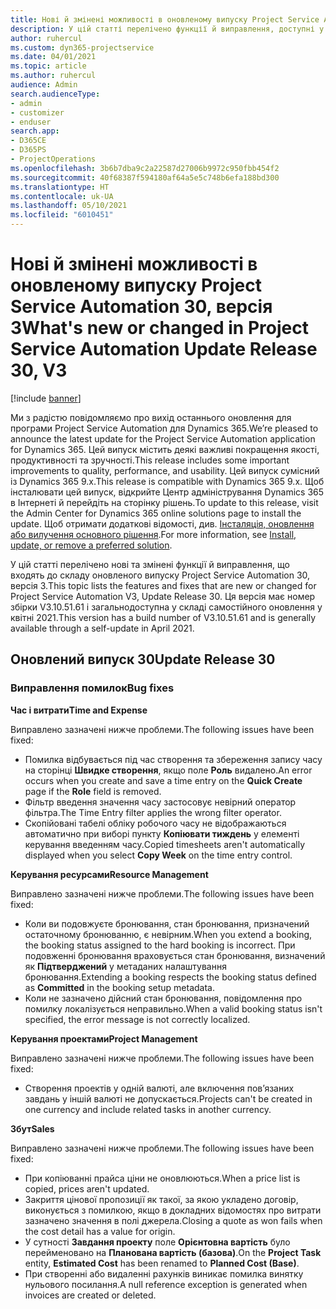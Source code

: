 ```yaml
---
title: Нові й змінені можливості в оновленому випуску Project Service Automation 30, версія 3
description: У цій статті перелічено функції й виправлення, доступні у випуску Project Service Automation 30, версія 3.
author: ruhercul
ms.custom: dyn365-projectservice
ms.date: 04/01/2021
ms.topic: article
ms.author: ruhercul
audience: Admin
search.audienceType:
- admin
- customizer
- enduser
search.app:
- D365CE
- D365PS
- ProjectOperations
ms.openlocfilehash: 3b6b7dba9c2a22587d27006b9972c950fbb454f2
ms.sourcegitcommit: 40f68387f594180af64a5e5c748b6efa188bd300
ms.translationtype: HT
ms.contentlocale: uk-UA
ms.lasthandoff: 05/10/2021
ms.locfileid: "6010451"
---
```

# <a name="whats-new-or-changed-in-project-service-automation-update-release-30-v3"></a><span data-ttu-id="c2b90-103">Нові й змінені можливості в оновленому випуску Project Service Automation 30, версія 3</span><span class="sxs-lookup"><span data-stu-id="c2b90-103">What's new or changed in Project Service Automation Update Release 30, V3</span></span>

[!include [banner](../includes/psa-now-project-operations.md)]

<span data-ttu-id="c2b90-104">Ми з радістю повідомляємо про вихід останнього оновлення для програми Project Service Automation для Dynamics 365.</span><span class="sxs-lookup"><span data-stu-id="c2b90-104">We’re pleased to announce the latest update for the Project Service Automation application for Dynamics 365.</span></span> <span data-ttu-id="c2b90-105">Цей випуск містить деякі важливі покращення якості, продуктивності та зручності.</span><span class="sxs-lookup"><span data-stu-id="c2b90-105">This release includes some important improvements to quality, performance, and usability.</span></span> <span data-ttu-id="c2b90-106">Цей випуск сумісний із Dynamics 365 9.x.</span><span class="sxs-lookup"><span data-stu-id="c2b90-106">This release is compatible with Dynamics 365 9.x.</span></span> <span data-ttu-id="c2b90-107">Щоб інсталювати цей випуск, відкрийте Центр адміністрування Dynamics 365 в Інтернеті й перейдіть на сторінку рішень.</span><span class="sxs-lookup"><span data-stu-id="c2b90-107">To update to this release, visit the Admin Center for Dynamics 365 online solutions page to install the update.</span></span> <span data-ttu-id="c2b90-108">Щоб отримати додаткові відомості, див. [Інсталяція, оновлення або вилучення основного рішення](/power-platform/admin/install-remove-preferred-solution.md).</span><span class="sxs-lookup"><span data-stu-id="c2b90-108">For more information, see [Install, update, or remove a preferred solution](/power-platform/admin/install-remove-preferred-solution.md).</span></span>

<span data-ttu-id="c2b90-109">У цій статті перелічено нові та змінені функції й виправлення, що входять до складу оновленого випуску Project Service Automation 30, версія 3.</span><span class="sxs-lookup"><span data-stu-id="c2b90-109">This topic lists the features and fixes that are new or changed for Project Service Automation V3, Update Release 30.</span></span> <span data-ttu-id="c2b90-110">Ця версія має номер збірки V3.10.51.61 і загальнодоступна у складі самостійного оновлення у квітні 2021.</span><span class="sxs-lookup"><span data-stu-id="c2b90-110">This version has a build number of V3.10.51.61 and is generally available through a self-update in April 2021.</span></span>

## <a name="update-release-30"></a><span data-ttu-id="c2b90-111">Оновлений випуск 30</span><span class="sxs-lookup"><span data-stu-id="c2b90-111">Update Release 30</span></span>

### <a name="bug-fixes"></a><span data-ttu-id="c2b90-112">Виправлення помилок</span><span class="sxs-lookup"><span data-stu-id="c2b90-112">Bug fixes</span></span>

<span data-ttu-id="c2b90-113">**Час і витрати**</span><span class="sxs-lookup"><span data-stu-id="c2b90-113">**Time and Expense**</span></span>

<span data-ttu-id="c2b90-114">Виправлено зазначені нижче проблеми.</span><span class="sxs-lookup"><span data-stu-id="c2b90-114">The following issues have been fixed:</span></span>

- <span data-ttu-id="c2b90-115">Помилка відбувається під час створення та збереження запису часу на сторінці **Швидке створення**, якщо поле **Роль** видалено.</span><span class="sxs-lookup"><span data-stu-id="c2b90-115">An error occurs when you create and save a time entry on the **Quick Create** page if the **Role** field is removed.</span></span>
- <span data-ttu-id="c2b90-116">Фільтр введення значення часу застосовує невірний оператор фільтра.</span><span class="sxs-lookup"><span data-stu-id="c2b90-116">The Time Entry filter applies the wrong filter operator.</span></span>
- <span data-ttu-id="c2b90-117">Скопійовані табелі обліку робочого часу не відображаються автоматично при виборі пункту **Копіювати тиждень** у елементі керування введенням часу.</span><span class="sxs-lookup"><span data-stu-id="c2b90-117">Copied timesheets aren't automatically displayed when you select **Copy Week** on the time entry control.</span></span>

<span data-ttu-id="c2b90-118">**Керування ресурсами**</span><span class="sxs-lookup"><span data-stu-id="c2b90-118">**Resource Management**</span></span>

<span data-ttu-id="c2b90-119">Виправлено зазначені нижче проблеми.</span><span class="sxs-lookup"><span data-stu-id="c2b90-119">The following issues have been fixed:</span></span>

- <span data-ttu-id="c2b90-120">Коли ви подовжуєте бронювання, стан бронювання, призначений остаточному бронюванню, є невірним.</span><span class="sxs-lookup"><span data-stu-id="c2b90-120">When you extend a booking, the booking status assigned to the hard booking is incorrect.</span></span> <span data-ttu-id="c2b90-121">При подовженні бронювання враховується стан бронювання, визначений як **Підтверджений** у метаданих налаштування бронювання.</span><span class="sxs-lookup"><span data-stu-id="c2b90-121">Extending a booking respects the booking status defined as **Committed** in the booking setup metadata.</span></span>
- <span data-ttu-id="c2b90-122">Коли не зазначено дійсний стан бронювання, повідомлення про помилку локалізується неправильно.</span><span class="sxs-lookup"><span data-stu-id="c2b90-122">When a valid booking status isn't specified, the error message is not correctly localized.</span></span>

<span data-ttu-id="c2b90-123">**Керування проектами**</span><span class="sxs-lookup"><span data-stu-id="c2b90-123">**Project Management**</span></span>

<span data-ttu-id="c2b90-124">Виправлено зазначені нижче проблеми.</span><span class="sxs-lookup"><span data-stu-id="c2b90-124">The following issues have been fixed:</span></span>

- <span data-ttu-id="c2b90-125">Створення проектів у одній валюті, але включення пов’язаних завдань у іншій валюті не допускається.</span><span class="sxs-lookup"><span data-stu-id="c2b90-125">Projects can't be created in one currency and include related tasks in another currency.</span></span>

<span data-ttu-id="c2b90-126">**Збут**</span><span class="sxs-lookup"><span data-stu-id="c2b90-126">**Sales**</span></span>

<span data-ttu-id="c2b90-127">Виправлено зазначені нижче проблеми.</span><span class="sxs-lookup"><span data-stu-id="c2b90-127">The following issues have been fixed:</span></span>

- <span data-ttu-id="c2b90-128">При копіюванні прайса ціни не оновлюються.</span><span class="sxs-lookup"><span data-stu-id="c2b90-128">When a price list is copied, prices aren't updated.</span></span>
- <span data-ttu-id="c2b90-129">Закриття цінової пропозиції як такої, за якою укладено договір, виконується з помилкою, якщо в докладних відомостях про витрати зазначено значення в полі джерела.</span><span class="sxs-lookup"><span data-stu-id="c2b90-129">Closing a quote as won fails when the cost detail has a value for origin.</span></span>
- <span data-ttu-id="c2b90-130">У сутності **Завдання проекту** поле **Орієнтовна вартість** було перейменовано на **Планована вартість (базова)**.</span><span class="sxs-lookup"><span data-stu-id="c2b90-130">On the **Project Task** entity, **Estimated Cost** has been renamed to **Planned Cost (Base)**.</span></span>
- <span data-ttu-id="c2b90-131">При створенні або видаленні рахунків виникає помилка винятку нульового посилання.</span><span class="sxs-lookup"><span data-stu-id="c2b90-131">A null reference exception is generated when invoices are created or deleted.</span></span>
